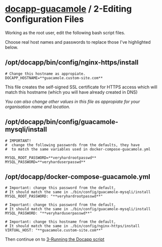 # [docapp-guacamole](../README.md) / 2-Editing Configuration Files

Working as the root user, edit the following bash script files.

Choose real host names and passwords to replace those I've highlighted below.

## /opt/docapp/bin/config/nginx-https/install

```
# Change this hostname as appropiate.
DOCAPP_HOSTNAME=**guacamole.custom-site.com**
```
This file creates the self-signed SSL certificate for HTTPS access which will match this hostname (which
you will have already created in DNS)

*You can also change other values in this file as appropiate for your organisation name and location.*  

## /opt/docapp/bin/config/guacamole-mysqli/install

```
# IMPORTANT!
#  change the following passwords from the defaults, they have
#  to match the same variables used in docker-compose-guacamole.yml

MYSQL_ROOT_PASSWORD=**veryhardrootpasswd**
MYSQL_PASSWORD=**veryharduserpasswd**
```

## /opt/docapp/docker-compose-guacamole.yml

```
# Important: change this password from the default,
# It should match the same in ./bin/config/guacamole-mysqli/install
MYSQL_ROOT_PASSWORD: "**veryhardrootpasswd**"

# Important: change this password from the default,
# It should match the same in ./bin/config/guacamole-mysqli/install
MYSQL_PASSWORD: "**veryharduserpasswd**"

# Important: change this hostname from the default,
# It should match the same in ./bin/config/nginx-https/install 
VIRTUAL_HOST: "**guacamole.custom-site.com**"
```

Then continue on to [3-Running the Docapp script](./3-Running-the-Docapp-script.md)
